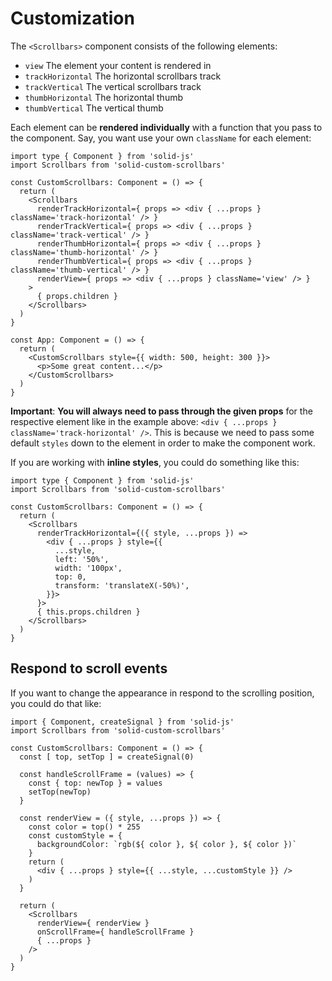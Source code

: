 # Customization
The `<Scrollbars>` component consists of the following elements:

* `view` The element your content is rendered in
* `trackHorizontal` The horizontal scrollbars track
* `trackVertical` The vertical scrollbars track
* `thumbHorizontal` The horizontal thumb
* `thumbVertical` The vertical thumb

Each element can be **rendered individually** with a function that you pass to the component. Say, you want use your own `className` for each element:

```tsx
import type { Component } from 'solid-js'
import Scrollbars from 'solid-custom-scrollbars'

const CustomScrollbars: Component = () => {
  return (
    <Scrollbars
      renderTrackHorizontal={ props => <div { ...props } className='track-horizontal' /> }
      renderTrackVertical={ props => <div { ...props } className='track-vertical' /> }
      renderThumbHorizontal={ props => <div { ...props } className='thumb-horizontal' /> }
      renderThumbVertical={ props => <div { ...props } className='thumb-vertical' /> }
      renderView={ props => <div { ...props } className='view' /> }
    >
      { props.children }
    </Scrollbars>
  )
}

const App: Component = () => {
  return (
    <CustomScrollbars style={{ width: 500, height: 300 }}>
      <p>Some great content...</p>
    </CustomScrollbars>
  )
}
```

**Important**: **You will always need to pass through the given props** for the respective element like in the example above: `<div { ...props } className='track-horizontal' />`.
This is because we need to pass some default `styles` down to the element in order to make the component work.

If you are working with **inline styles**, you could do something like this:

```tsx
import type { Component } from 'solid-js'
import Scrollbars from 'solid-custom-scrollbars'

const CustomScrollbars: Component = () => {
  return (
    <Scrollbars
      renderTrackHorizontal={({ style, ...props }) =>
        <div { ...props } style={{ 
          ...style,
          left: '50%',
          width: '100px',
          top: 0,
          transform: 'translateX(-50%)',
        }}>
      }>
      { this.props.children }
    </Scrollbars>
  )
}
```

## Respond to scroll events
If you want to change the appearance in respond to the scrolling position, you could do that like:

```tsx
import { Component, createSignal } from 'solid-js'
import Scrollbars from 'solid-custom-scrollbars'

const CustomScrollbars: Component = () => {
  const [ top, setTop ] = createSignal(0)

  const handleScrollFrame = (values) => {
    const { top: newTop } = values
    setTop(newTop)
  }

  const renderView = ({ style, ...props }) => {
    const color = top() * 255
    const customStyle = {
      backgroundColor: `rgb(${ color }, ${ color }, ${ color })`
    }
    return (
      <div { ...props } style={{ ...style, ...customStyle }} />
    )
  }

  return (
    <Scrollbars
      renderView={ renderView }
      onScrollFrame={ handleScrollFrame }
      { ...props }
    />
  )
}
```